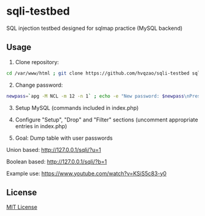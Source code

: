 # sqli-testbed

SQL injection testbed designed for sqlmap practice (MySQL backend)

## Usage

1) Clone repository:
```sh
cd /var/www/html ; git clone https://github.com/hvqzao/sqli-testbed sqli
```
2) Change password:
```sh
newpass=`apg -M NCL -m 12 -n 1` ; echo -e "New password: $newpass\nPress Enter to proceed, ^C to cancel." ; read ; sed -i "s/zoacUtOvee/$newpass/g" index.php
```
3) Setup MySQL (commands included in index.php)

4) Configure "Setup", "Drop" and "Filter" sections (uncomment appropriate entries in index.php)

5) Goal: Dump table with user passwords

Union based:
http://127.0.0.1/sqli/?u=1
    
Boolean based:
http://127.0.0.1/sqli/?b=1

Example use:
https://www.youtube.com/watch?v=KSiS5c83-y0

## License

[MIT License](LICENSE)

